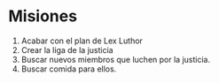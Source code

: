 # Misiones

1. Acabar con el plan de Lex Luthor
2. Crear la liga de la justicia
3. Buscar nuevos miembros que luchen por la justicia.
4. Buscar comida para ellos.

